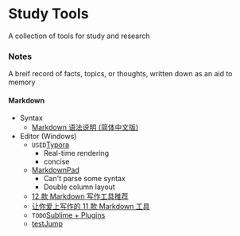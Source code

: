 # Study Tools
A collection of tools for study and research

### Notes
A breif record of facts, topics, or thoughts, written down as an aid to memory

#### Markdown
- Syntax
  - [Markdown 语法说明 (简体中文版)][1]
- Editor (Windows)
  - `USED`[Typora][2]
    - Real-time rendering
    - concise
  - [MarkdownPad][3] 
    - Can't parse some syntax
    - Double column layout
  - [12 款 Markdown 写作工具推荐][4]
  - [让你爱上写作的 11 款 Markdown 工具][5]
  - `TODO`[Sublime + Plugins][6] 
  - [testJump](./GeneralTools.md)




[1]: http://wowubuntu.com/markdown/
[2]: https://www.typora.io/
[3]: http://markdownpad.com/
[4]: https://sspai.com/post/42126
[5]: https://www.ifanr.com/app/665209
[6]: https://blog.csdn.net/qq_20011607/article/details/81370236